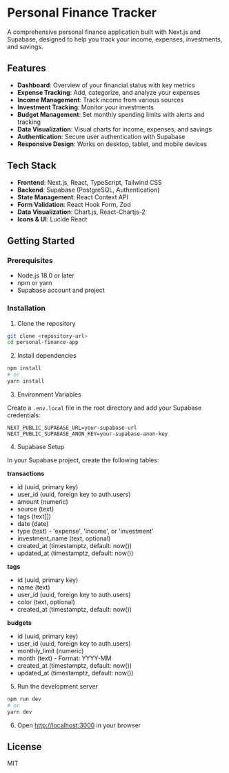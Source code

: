 # Personal Finance Tracker

A comprehensive personal finance application built with Next.js and Supabase, designed to help you track your income, expenses, investments, and savings.

## Features

- **Dashboard**: Overview of your financial status with key metrics
- **Expense Tracking**: Add, categorize, and analyze your expenses
- **Income Management**: Track income from various sources
- **Investment Tracking**: Monitor your investments
- **Budget Management**: Set monthly spending limits with alerts and tracking
- **Data Visualization**: Visual charts for income, expenses, and savings
- **Authentication**: Secure user authentication with Supabase
- **Responsive Design**: Works on desktop, tablet, and mobile devices

## Tech Stack

- **Frontend**: Next.js, React, TypeScript, Tailwind CSS
- **Backend**: Supabase (PostgreSQL, Authentication)
- **State Management**: React Context API
- **Form Validation**: React Hook Form, Zod
- **Data Visualization**: Chart.js, React-Chartjs-2
- **Icons & UI**: Lucide React

## Getting Started

### Prerequisites

- Node.js 18.0 or later
- npm or yarn
- Supabase account and project

### Installation

1. Clone the repository
```bash
git clone <repository-url>
cd personal-finance-app
```

2. Install dependencies
```bash
npm install
# or
yarn install
```

3. Environment Variables

Create a `.env.local` file in the root directory and add your Supabase credentials:
```
NEXT_PUBLIC_SUPABASE_URL=your-supabase-url
NEXT_PUBLIC_SUPABASE_ANON_KEY=your-supabase-anon-key
```

4. Supabase Setup

In your Supabase project, create the following tables:

**transactions**
- id (uuid, primary key)
- user_id (uuid, foreign key to auth.users)
- amount (numeric)
- source (text)
- tags (text[])
- date (date)
- type (text) - 'expense', 'income', or 'investment'
- investment_name (text, optional)
- created_at (timestamptz, default: now())
- updated_at (timestamptz, default: now())

**tags**
- id (uuid, primary key)
- name (text)
- user_id (uuid, foreign key to auth.users)
- color (text, optional)
- created_at (timestamptz, default: now())

**budgets**
- id (uuid, primary key)
- user_id (uuid, foreign key to auth.users)
- monthly_limit (numeric)
- month (text) - Format: YYYY-MM
- created_at (timestamptz, default: now())
- updated_at (timestamptz, default: now())

5. Run the development server

```bash
npm run dev
# or
yarn dev
```

6. Open [http://localhost:3000](http://localhost:3000) in your browser

## License

MIT
